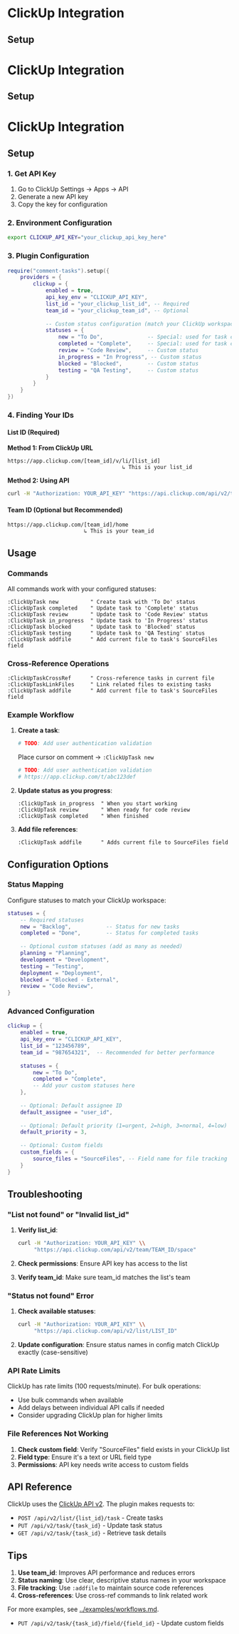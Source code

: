 # ClickUp Integration
## Setup
# ClickUp Integration

## Setup
# ClickUp Integration

## Setup

### 1. Get API Key

1. Go to ClickUp Settings → Apps → API
2. Generate a new API key
3. Copy the key for configuration

### 2. Environment Configuration

```bash
export CLICKUP_API_KEY="your_clickup_api_key_here"
```

### 3. Plugin Configuration

```lua
require("comment-tasks").setup({
    providers = {
        clickup = {
            enabled = true,
            api_key_env = "CLICKUP_API_KEY",
            list_id = "your_clickup_list_id", -- Required
            team_id = "your_clickup_team_id", -- Optional
            
            -- Custom status configuration (match your ClickUp workspace)
            statuses = {
                new = "To Do",              -- Special: used for task creation
                completed = "Complete",     -- Special: used for task completion
                review = "Code Review",     -- Custom status
                in_progress = "In Progress", -- Custom status
                blocked = "Blocked",        -- Custom status
                testing = "QA Testing",     -- Custom status
            }
        }
    }
})
```

### 4. Finding Your IDs

#### List ID (Required)

**Method 1: From ClickUp URL**
```
https://app.clickup.com/[team_id]/v/li/[list_id]
                                    ↳ This is your list_id
```

**Method 2: Using API**
```bash
curl -H "Authorization: YOUR_API_KEY" "https://api.clickup.com/api/v2/team"
```

#### Team ID (Optional but Recommended)
```
https://app.clickup.com/[team_id]/home
                        ↳ This is your team_id
```

## Usage

### Commands

All commands work with your configured statuses:

```vim
:ClickUpTask new          " Create task with 'To Do' status
:ClickUpTask completed    " Update task to 'Complete' status  
:ClickUpTask review       " Update task to 'Code Review' status
:ClickUpTask in_progress  " Update task to 'In Progress' status
:ClickUpTask blocked      " Update task to 'Blocked' status
:ClickUpTask testing      " Update task to 'QA Testing' status
:ClickUpTask addfile      " Add current file to task's SourceFiles field
```


### Cross-Reference Operations

```vim
:ClickUpTaskCrossRef      " Cross-reference tasks in current file
:ClickUpTaskLinkFiles     " Link related files to existing tasks
:ClickUpTask addfile      " Add current file to task's SourceFiles field
```

### Example Workflow

1. **Create a task**:

   ```python
   # TODO: Add user authentication validation
   ```
   
   Place cursor on comment → `:ClickUpTask new`
   
   ```python
   # TODO: Add user authentication validation
   # https://app.clickup.com/t/abc123def
   ```

2. **Update status as you progress**:
   ```vim
   :ClickUpTask in_progress  " When you start working
   :ClickUpTask review       " When ready for code review  
   :ClickUpTask completed    " When finished
   ```

3. **Add file references**:
   ```vim
   :ClickUpTask addfile      " Adds current file to SourceFiles field
   ```

## Configuration Options

### Status Mapping

Configure statuses to match your ClickUp workspace:

```lua
statuses = {
    -- Required statuses
    new = "Backlog",           -- Status for new tasks
    completed = "Done",        -- Status for completed tasks
    
    -- Optional custom statuses (add as many as needed)
    planning = "Planning",
    development = "Development",  
    testing = "Testing",
    deployment = "Deployment",
    blocked = "Blocked - External",
    review = "Code Review",
}
```

### Advanced Configuration

```lua
clickup = {
    enabled = true,
    api_key_env = "CLICKUP_API_KEY",
    list_id = "123456789",
    team_id = "987654321",  -- Recommended for better performance
    
    statuses = {
        new = "To Do",
        completed = "Complete",
        -- Add your custom statuses here
    },
    
    -- Optional: Default assignee ID
    default_assignee = "user_id",
    
    -- Optional: Default priority (1=urgent, 2=high, 3=normal, 4=low)  
    default_priority = 3,
    
    -- Optional: Custom fields
    custom_fields = {
        source_files = "SourceFiles", -- Field name for file tracking
    }
}
```

## Troubleshooting

### "List not found" or "Invalid list_id"

1. **Verify list_id**:
   ```bash
   curl -H "Authorization: YOUR_API_KEY" \\
        "https://api.clickup.com/api/v2/team/TEAM_ID/space"
   ```

2. **Check permissions**: Ensure API key has access to the list

3. **Verify team_id**: Make sure team_id matches the list's team

### "Status not found" Error

1. **Check available statuses**:
   ```bash
   curl -H "Authorization: YOUR_API_KEY" \\
        "https://api.clickup.com/api/v2/list/LIST_ID"
   ```

2. **Update configuration**: Ensure status names in config match ClickUp exactly (case-sensitive)

### API Rate Limits

ClickUp has rate limits (100 requests/minute). For bulk operations:
- Use bulk commands when available
- Add delays between individual API calls if needed
- Consider upgrading ClickUp plan for higher limits

### File References Not Working

1. **Check custom field**: Verify "SourceFiles" field exists in your ClickUp list
2. **Field type**: Ensure it's a text or URL field type
3. **Permissions**: API key needs write access to custom fields

## API Reference

ClickUp uses the [ClickUp API v2](https://clickup.com/api/). The plugin makes requests to:

- `POST /api/v2/list/{list_id}/task` - Create tasks
- `PUT /api/v2/task/{task_id}` - Update task status
- `GET /api/v2/task/{task_id}` - Retrieve task details

## Tips

1. **Use team_id**: Improves API performance and reduces errors
3. **Status naming**: Use clear, descriptive status names in your workspace
4. **File tracking**: Use `:addfile` to maintain source code references
5. **Cross-references**: Use cross-ref commands to link related work

For more examples, see [../examples/workflows.md](../examples/workflows.md#clickup-workflows).
- `PUT /api/v2/task/{task_id}/field/{field_id}` - Update custom fields
